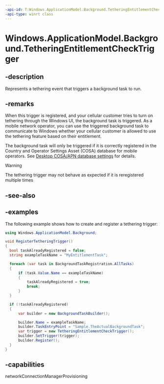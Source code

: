 ```yaml
---
-api-id: T:Windows.ApplicationModel.Background.TetheringEntitlementCheckTrigger
-api-type: winrt class
---
```


<!-- Class syntax.
public class TetheringEntitlementCheckTrigger : IBackgroundTrigger
-->

# Windows.ApplicationModel.Background.TetheringEntitlementCheckTrigger

## -description
Represents a tethering event that triggers a background task to run.

## -remarks
When this trigger is registered, and your cellular customer tries to turn on tethering through the Windows UI, the background task is triggered. As a mobile network operator, you can use the triggered background task to communicate to Windows whether your cellular customer is allowed to use the tethering feature based on their entitlement.

The background task will only be triggered if it is correctly registered in the Country and Operator Settings Asset (COSA) database for mobile operators. See [Desktop COSA/APN database settings](https://docs.microsoft.com/en-us/windows-hardware/drivers/mobilebroadband/desktop-cosa-apn-database-settings#desktop-cosa-only-settings) for details.

> [!WARNING]
> The tethering trigger may not behave as expected if it is reregistered multiple times

## -see-also

## -examples

The following example shows how to create and register a tethering trigger:

```csharp
using Windows.ApplicationModel.Background;

void RegisterTetheringTrigger()
{
  bool taskAlreadyRegistered = false;
  string exampleTaskName = "MyEntitlementTask";

  foreach (var task in BackgroundTaskRegistration.AllTasks)
  {
      if (task.Value.Name == exampleTaskName)
      {
          taskAlreadyRegistered = true;
          break;
      }
  }

  if (!taskAlreadyRegistered)
  {
      var builder = new BackgroundTaskBuilder();

      builder.Name = exampleTaskName;
      builder.TaskEntryPoint = "Sample.TheActualBackgroundTask";
      var trigger = new TetheringEntitlementCheckTrigger();
      builder.SetTrigger(trigger);
      builder.Register();
  }
}
```

## -capabilities
networkConnectionManagerProvisioning
